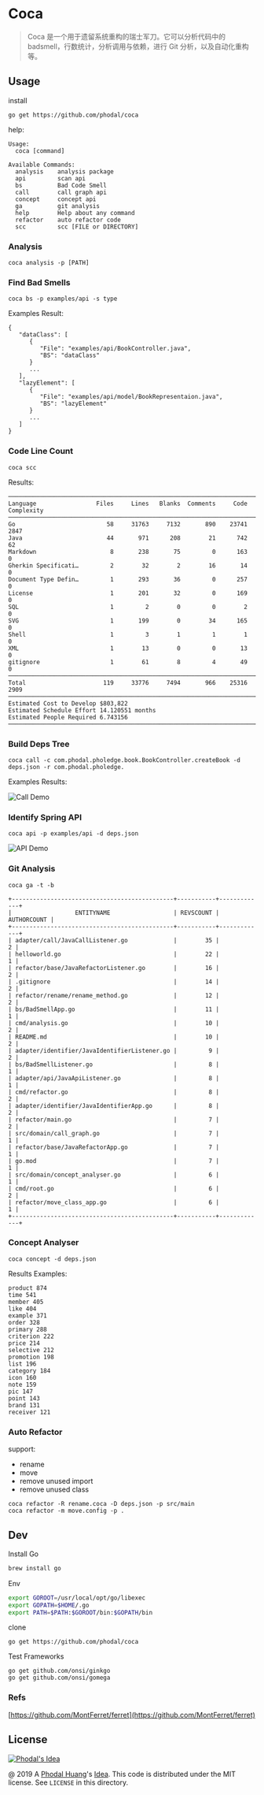 # Coca

> Coca 是一个用于遗留系统重构的瑞士军刀。它可以分析代码中的 badsmell，行数统计，分析调用与依赖，进行 Git 分析，以及自动化重构等。

## Usage

install 

```
go get https://github.com/phodal/coca
```

help:

```
Usage:
  coca [command]

Available Commands:
  analysis    analysis package
  api         scan api
  bs          Bad Code Smell
  call        call graph api
  concept     concept api
  ga          git analysis
  help        Help about any command
  refactor    auto refactor code
  scc         scc [FILE or DIRECTORY]

```

### Analysis

```
coca analysis -p [PATH]
```

### Find Bad Smells

```
coca bs -p examples/api -s type
```

Examples Result:

```
{
   "dataClass": [
      {
         "File": "examples/api/BookController.java",
         "BS": "dataClass"
      }
      ...
   ],
   "lazyElement": [
      {
         "File": "examples/api/model/BookRepresentaion.java",
         "BS": "lazyElement"
      }
      ...
   ]
}
```

### Code Line Count

```
coca scc
```

Results:

```
───────────────────────────────────────────────────────────────────────────────
Language                 Files     Lines   Blanks  Comments     Code Complexity
───────────────────────────────────────────────────────────────────────────────
Go                          58     31763     7132       890    23741       2847
Java                        44       971      208        21      742         62
Markdown                     8       238       75         0      163          0
Gherkin Specificati…         2        32        2        16       14          0
Document Type Defin…         1       293       36         0      257          0
License                      1       201       32         0      169          0
SQL                          1         2        0         0        2          0
SVG                          1       199        0        34      165          0
Shell                        1         3        1         1        1          0
XML                          1        13        0         0       13          0
gitignore                    1        61        8         4       49          0
───────────────────────────────────────────────────────────────────────────────
Total                      119     33776     7494       966    25316       2909
───────────────────────────────────────────────────────────────────────────────
Estimated Cost to Develop $803,822
Estimated Schedule Effort 14.120551 months
Estimated People Required 6.743156
───────────────────────────────────────────────────────────────────────────────s
```

### Build Deps Tree

```
coca call -c com.phodal.pholedge.book.BookController.createBook -d deps.json -r com.phodal.pholedge.
```

Examples Results:

![Call Demo](docs/sample/call_demo.svg)

### Identify Spring API

```
coca api -p examples/api -d deps.json
```

![API Demo](docs/sample/api.svg)

### Git Analysis

```
coca ga -t -b 
```

```
+----------------------------------------------+-----------+-------------+
|                  ENTITYNAME                  | REVSCOUNT | AUTHORCOUNT |
+----------------------------------------------+-----------+-------------+
| adapter/call/JavaCallListener.go             |        35 |           2 |
| helloworld.go                                |        22 |           1 |
| refactor/base/JavaRefactorListener.go        |        16 |           2 |
| .gitignore                                   |        14 |           2 |
| refactor/rename/rename_method.go             |        12 |           2 |
| bs/BadSmellApp.go                            |        11 |           1 |
| cmd/analysis.go                              |        10 |           2 |
| README.md                                    |        10 |           2 |
| adapter/identifier/JavaIdentifierListener.go |         9 |           2 |
| bs/BadSmellListener.go                       |         8 |           1 |
| adapter/api/JavaApiListener.go               |         8 |           1 |
| cmd/refactor.go                              |         8 |           2 |
| adapter/identifier/JavaIdentifierApp.go      |         8 |           2 |
| refactor/main.go                             |         7 |           2 |
| src/domain/call_graph.go                     |         7 |           1 |
| refactor/base/JavaRefactorApp.go             |         7 |           1 |
| go.mod                                       |         7 |           1 |
| src/domain/concept_analyser.go               |         6 |           1 |
| cmd/root.go                                  |         6 |           2 |
| refactor/move_class_app.go                   |         6 |           1 |
+----------------------------------------------+-----------+-------------+
```

### Concept Analyser

```
coca concept -d deps.json
```

Results Examples:

```
product 874
time 541
member 405
like 404
example 371
order 328
primary 288
criterion 222
price 214
selective 212
promotion 198
list 196
category 184
icon 160
note 159
pic 147
point 143
brand 131
receiver 121
```

### Auto Refactor

support: 

 - rename
 - move
 - remove unused import
 - remove unused class

```
coca refactor -R rename.coca -D deps.json -p src/main
coca refactor -m move.config -p .
```

## Dev

Install Go

```bash
brew install go
```

Env

```bash
export GOROOT=/usr/local/opt/go/libexec
export GOPATH=$HOME/.go
export PATH=$PATH:$GOROOT/bin:$GOPATH/bin
```

clone

```
go get https://github.com/phodal/coca
```

Test Frameworks

```
go get github.com/onsi/ginkgo
go get github.com/onsi/gomega
```

### Refs

[https://github.com/MontFerret/ferret](https://github.com/MontFerret/ferret)

License
---

[![Phodal's Idea](http://brand.phodal.com/shields/idea-small.svg)](http://ideas.phodal.com/)

@ 2019 A [Phodal Huang](https://www.phodal.com)'s [Idea](http://github.com/phodal/ideas).  This code is distributed under the MIT license. See `LICENSE` in this directory.
